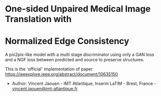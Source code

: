 # One-sided Unpaired Medical Image Translation with
# Normalized Edge Consistency
A pix2pix-like model with a multi stage discriminator using only a GAN loss and a NGF loss between predicted and source to preserve structures. 

This is the 'official' implementation of paper  https://ieeexplore.ieee.org/abstract/document/10635150
- Author: Vincent Jaouen - IMT Atlantique, Inserm LaTIM - Brest, France  - vincent.jaouen@imt-atlantique.fr
